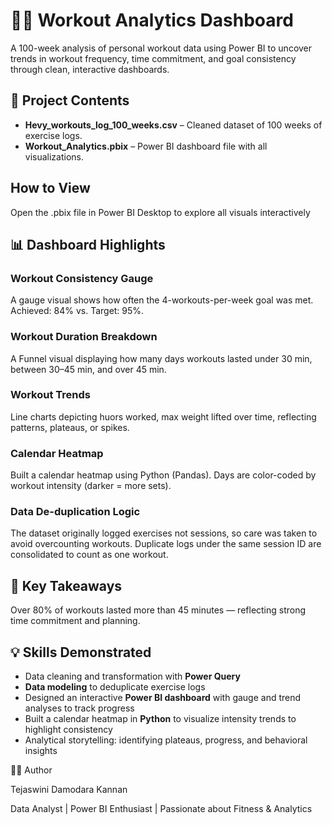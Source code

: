 # 🏋️‍♀️ Workout Analytics Dashboard
A 100-week analysis of personal workout data using Power BI to uncover trends in workout frequency, time commitment, and goal consistency through clean, interactive dashboards.

## 📂 Project Contents
- **Hevy_workouts_log_100_weeks.csv** – Cleaned dataset of 100 weeks of exercise logs.
- **Workout_Analytics.pbix** – Power BI dashboard file with all visualizations.

## How to View
Open the .pbix file in Power BI Desktop to explore all visuals interactively

## 📊 Dashboard Highlights
### Workout Consistency Gauge
A gauge visual shows how often the 4-workouts-per-week goal was met. Achieved: 84% vs. Target: 95%.

### Workout Duration Breakdown
A Funnel visual displaying how many days workouts lasted under 30 min, between 30–45 min, and over 45 min.

### Workout Trends
Line charts depicting huors worked, max weight lifted over time, reflecting patterns, plateaus, or spikes.

### Calendar Heatmap
Built a calendar heatmap using Python (Pandas). Days are color-coded by workout intensity (darker = more sets).

### Data De-duplication Logic
The dataset originally logged exercises not sessions, so care was taken to avoid overcounting workouts. Duplicate logs under the same session ID are consolidated to count as one workout.

## 📌 Key Takeaways
Over 80% of workouts lasted more than 45 minutes — reflecting strong time commitment and planning.

## 💡 Skills Demonstrated
- Data cleaning and transformation with **Power Query**
- **Data modeling** to deduplicate exercise logs
- Designed an interactive **Power BI dashboard** with gauge and trend analyses to track progress
- Built a calendar heatmap in **Python** to visualize intensity trends to highlight consistency
- Analytical storytelling: identifying plateaus, progress, and behavioral insights



🧑‍💻 Author

Tejaswini Damodara Kannan

Data Analyst | Power BI Enthusiast | Passionate about Fitness & Analytics
